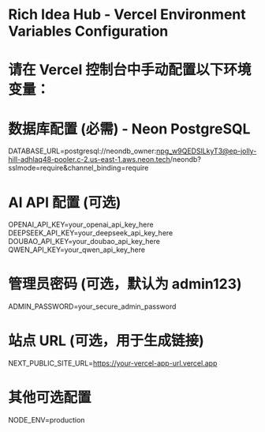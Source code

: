 # Rich Idea Hub - Vercel Environment Variables Configuration
# 请在 Vercel 控制台中手动配置以下环境变量：

# 数据库配置 (必需) - Neon PostgreSQL
DATABASE_URL=postgresql://neondb_owner:npg_w9QEDSlLkyT3@ep-jolly-hill-adhlaq48-pooler.c-2.us-east-1.aws.neon.tech/neondb?sslmode=require&channel_binding=require

# AI API 配置 (可选)
OPENAI_API_KEY=your_openai_api_key_here
DEEPSEEK_API_KEY=your_deepseek_api_key_here
DOUBAO_API_KEY=your_doubao_api_key_here
QWEN_API_KEY=your_qwen_api_key_here

# 管理员密码 (可选，默认为 admin123)
ADMIN_PASSWORD=your_secure_admin_password

# 站点 URL (可选，用于生成链接)
NEXT_PUBLIC_SITE_URL=https://your-vercel-app-url.vercel.app

# 其他可选配置
NODE_ENV=production